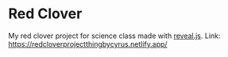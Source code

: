 # Red Clover

My red clover project for science class made with [reveal.js](https://revealjs.com).
Link: <https://redcloverprojectthingbycyrus.netlify.app/>
